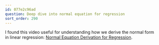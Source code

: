 ```yaml
---
id: 077e2c96ad
question: Deep dive into normal equation for regression
sort_order: 290
---
```


I found this video useful for understanding how we derive the normal form in linear regression: [Normal Equation Derivation for Regression](https://www.youtube.com/watch?v=g8qF61P741w).